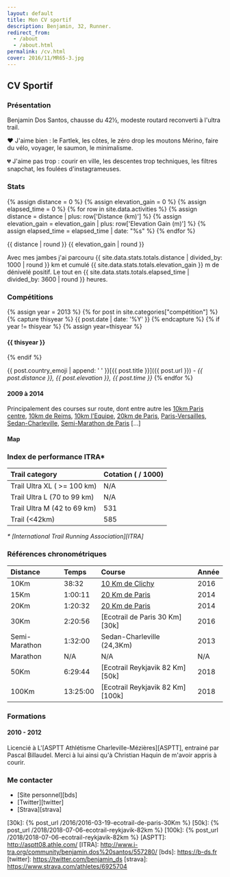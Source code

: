 ```yaml
---
layout: default
title: Mon CV sportif
description: Benjamin, 32, Runner.
redirect_from:
  - /about
  - /about.html
permalink: /cv.html
cover: 2016/11/MR65-3.jpg
---
```


## CV Sportif

### Présentation

Benjamin Dos Santos, chausse du 42½, modeste routard reconverti à l'ultra trail.

❤️ J'aime bien  : le Fartlek, les côtes, le zéro drop les moutons Mérino, faire
du vélo, voyager, le saumon, le minimalisme.

💔 J'aime pas trop : courir en ville, les descentes trop techniques, les filtres
snapchat, les foulées d'instagrameuses.

### Stats

{% assign distance = 0 %}
{% assign elevation_gain = 0 %}
{% assign elapsed_time = 0 %}
{% for row in site.data.activities %}
  {% assign distance = distance | plus: row['Distance (km)'] %}
  {% assign elevation_gain = elevation_gain | plus: row['Elevation Gain (m)'] %}
  {% assign elapsed_time = elapsed_time | date: "%s" %}
{% endfor %}

{{ distance | round }}
{{ elevation_gain | round }}

Avec mes jambes j'ai parcouru
{{ site.data.stats.totals.distance | divided_by: 1000 | round }} km et cumulé
{{ site.data.stats.totals.elevation_gain }} m de dénivelé positif. Le tout
en {{ site.data.stats.totals.elapsed_time | divided_by: 3600 | round }} heures.

### Compétitions

{% assign year = 2013 %}
{% for post in site.categories["compétition"] %}
  {% capture thisyear %}
    {{ post.date | date: '%Y' }}
  {% endcapture %}
  {% if year != thisyear %}
  {% assign year=thisyear %}
<h4>{{ thisyear }}</h4>
  {% endif %}

  {{ post.country_emoji | append: ' ' }}[{{ post.title }}]({{ post.url }}) - <i>{{ post.distance }}, {{ post.elevation }}, {{ post.time }}</i>
{% endfor %}

#### 2009 à 2014

Principalement des courses sur route, dont entre autre les [10km Paris centre](http://www.10kmpariscentre.com/),
[10km de Reims](http://www.runinreims.com/fr), [10km l'Equipe](http://www.10km.lequipe.fr/),
[20km de Paris](http://www.20kmparis.com), [Paris-Versailles](http://www.parisversailles.com),
[Sedan-Charleville](#), [Semi-Marathon de Paris](http://www.semideparis.com) [...]

#### Map

<script src="https://embed.github.com/view/geojson/bdossantos/{{ site.name }}/master/_data/races.geojson?height=400&width=720"></script>

### Index de performance ITRA*

Trail category              | **Cotation ( / 1000)** |
:---------------------------|:-----------------------|
Trail Ultra XL ( >= 100 km)	|	N/A                    |
Trail Ultra L (70 to 99 km)	|	N/A                    |
Trail Ultra M (42 to 69 km)	| 531	                   |
Trail (<42km)	              | 585	                   |

_* [International Trail Running Association][ITRA]_

### Références chronométriques

**Distance**  | **Temps**   | **Course**                        | **Année**
:-------------|:------------|:----------------------------------|:--------------
10Km          | 38:32       | [10 Km de Clichy][10k]            | 2016
15Km          | 1:00:11     | [20 Km de Paris][15k]             | 2014
20Km          | 1:20:32     | [20 Km de Paris][20k]             | 2014
30Km          | 2:20:56     | [Ecotrail de Paris 30 Km][30k]    | 2016
Semi-Marathon | 1:32:00     | Sedan-Charleville (24,3Km)        | 2013
Marathon      | N/A         | N/A                               | N/A
50Km          | 6:29:44     | [Ecotrail Reykjavik 82 Km][50k]   | 2018
100Km         | 13:25:00    | [Ecotrail Reykjavik 82 Km][100k]  | 2018

### Formations

#### 2010 - 2012

Licencié à L'[ASPTT Athlétisme Charleville-Mézières][ASPTT], entrainé par
Pascal Billaudel. Merci à lui ainsi qu'à Christian Haquin de m'avoir appris à
courir.

### Me contacter

* [Site personnel][bds]
* [Twitter][twitter]
* [Strava][strava]

[10k]: https://www.strava.com/activities/515612740
[15k]: https://www.strava.com/activities/213348008
[20k]: https://www.strava.com/activities/213348008
[30k]: {% post_url /2016/2016-03-19-ecotrail-de-paris-30Km %}
[50k]: {% post_url /2018/2018-07-06-ecotrail-reykjavik-82km %}
[100k]: {% post_url /2018/2018-07-06-ecotrail-reykjavik-82km %}
[ASPTT]: http://asptt08.athle.com/
[ITRA]: http://www.i-tra.org/community/benjamin.dos%20santos/557280/
[bds]: https://b-ds.fr
[twitter]: https://twitter.com/benjamin_ds
[strava]: https://www.strava.com/athletes/6925704

<!--
vim:spell spelllang=fr
-->

